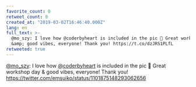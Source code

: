 ```yaml
---
favorite_count: 0
retweet_count: 0
created_at: "2019-03-02T16:46:40.000Z"
lang: en
full_text: >-
  @mo_szy: I love how @coderbyheart is included in the pic 📸 Great workshop day
  &amp; good vibes, everyone! Thank you! https://t.co/dzJRS1PLfL
retweeted: true
---
```


[@mo_szy](https://twitter.com/mo_szy): I love how
[@coderbyheart](https://twitter.com/coderbyheart) is included in the pic 📸
Great workshop day &amp; good vibes, everyone! Thank you!
<https://twitter.com/emsuiko/status/1101875148293062656>

